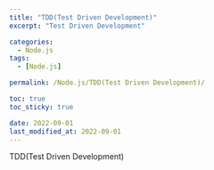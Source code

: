 ```yaml
---
title: "TDD(Test Driven Development)"
excerpt: "Test Driven Development"

categories:
  - Node.js
tags:
  - [Node.js]

permalink: /Node.js/TDD(Test Driven Development)/

toc: true
toc_sticky: true

date: 2022-09-01
last_modified_at: 2022-09-01
---
```


TDD(Test Driven Development)